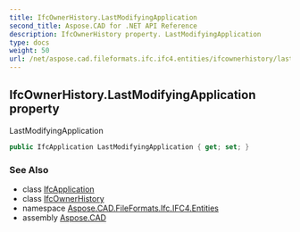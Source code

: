 ```yaml
---
title: IfcOwnerHistory.LastModifyingApplication
second_title: Aspose.CAD for .NET API Reference
description: IfcOwnerHistory property. LastModifyingApplication
type: docs
weight: 50
url: /net/aspose.cad.fileformats.ifc.ifc4.entities/ifcownerhistory/lastmodifyingapplication/
---
```

## IfcOwnerHistory.LastModifyingApplication property

LastModifyingApplication

```csharp
public IfcApplication LastModifyingApplication { get; set; }
```

### See Also

* class [IfcApplication](../../ifcapplication/)
* class [IfcOwnerHistory](../)
* namespace [Aspose.CAD.FileFormats.Ifc.IFC4.Entities](../../ifcownerhistory/)
* assembly [Aspose.CAD](../../../)


